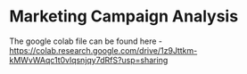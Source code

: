 # Marketing Campaign Analysis

The google colab file can be found here - https://colab.research.google.com/drive/1z9Jttkm-kMWvWAqc1t0vlqsnjqy7dRfS?usp=sharing
